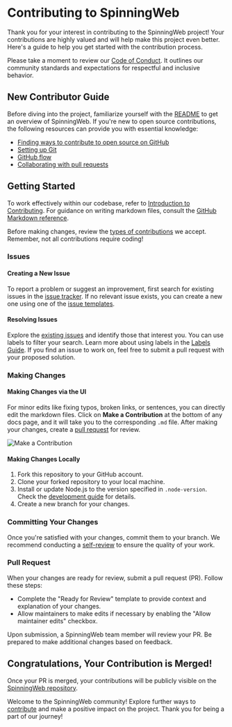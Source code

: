 # Contributing to SpinningWeb

Thank you for your interest in contributing to the SpinningWeb project! Your contributions are highly valued and will help make this project even better. Here's a guide to help you get started with the contribution process.

Please take a moment to review our [Code of Conduct](./CODE_OF_CONDUCT.md). It outlines our community standards and expectations for respectful and inclusive behavior.

## New Contributor Guide

Before diving into the project, familiarize yourself with the [README](README.md) to get an overview of SpinningWeb. If you're new to open source contributions, the following resources can provide you with essential knowledge:

- [Finding ways to contribute to open source on GitHub](https://docs.github.com/en/get-started/exploring-projects-on-github/finding-ways-to-contribute-to-open-source-on-github)
- [Setting up Git](https://docs.github.com/en/get-started/quickstart/set-up-git)
- [GitHub flow](https://docs.github.com/en/get-started/quickstart/github-flow)
- [Collaborating with pull requests](https://docs.github.com/en/github/collaborating-with-pull-requests)

## Getting Started

To work effectively within our codebase, refer to [Introduction to Contributing](/contributing/working-in-contributor-repository.md). For guidance on writing markdown files, consult the [GitHub Markdown reference](contributing/content-markup-reference.md).

Before making changes, review the [types of contributions](/contributing/types-of-contributions.md) we accept. Remember, not all contributions require coding!

### Issues

#### Creating a New Issue

To report a problem or suggest an improvement, first search for existing issues in the [issue tracker](https://github.com/windowszin/spinningchip/issues). If no relevant issue exists, you can create a new one using one of the [issue templates](https://github.com/windowszin/spinningchip/issues/new/choose).

#### Resolving Issues

Explore the [existing issues](https://github.com/windowszin/spinningchip/issues) and identify those that interest you. You can use labels to filter your search. Learn more about using labels in the [Labels Guide](/contributing/how-to-use-labels.md). If you find an issue to work on, feel free to submit a pull request with your proposed solution.

### Making Changes

#### Making Changes via the UI

For minor edits like fixing typos, broken links, or sentences, you can directly edit the markdown files. Click on **Make a Contribution** at the bottom of any docs page, and it will take you to the corresponding `.md` file. After making your changes, create a [pull request](#pull-request) for review.

![Make a Contribution](/contributing/images/contribution_cta.png)

#### Making Changes Locally

1. Fork this repository to your GitHub account.
2. Clone your forked repository to your local machine.
3. Install or update Node.js to the version specified in `.node-version`. Check the [development guide](contributing/development.md) for details.
4. Create a new branch for your changes.

### Committing Your Changes

Once you're satisfied with your changes, commit them to your branch. We recommend conducting a [self-review](/contributing/self-review.md) to ensure the quality of your work.

### Pull Request

When your changes are ready for review, submit a pull request (PR). Follow these steps:

- Complete the "Ready for Review" template to provide context and explanation of your changes.
- Allow maintainers to make edits if necessary by enabling the "Allow maintainer edits" checkbox.

Upon submission, a SpinningWeb team member will review your PR. Be prepared to make additional changes based on feedback.

## Congratulations, Your Contribution is Merged!

Once your PR is merged, your contributions will be publicly visible on the [SpinningWeb repository](https://github.com/windowszin/spinningchip).

Welcome to the SpinningWeb community! Explore further ways to [contribute](/contributing/types-of-contributions.md) and make a positive impact on the project. Thank you for being a part of our journey!
